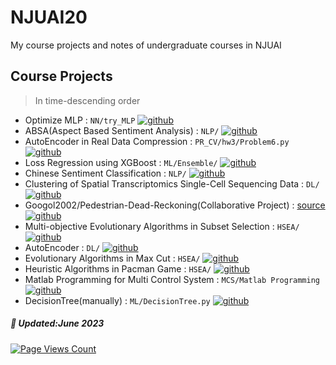 # NJUAI20
My course projects and notes of undergraduate courses in NJUAI  

## Course Projects  
>In time-descending order
* Optimize MLP : `NN/try_MLP`  [![github](https://img.shields.io/badge/time-2023--06-9cf)](https://github.com/time-2023--06-9cf)
* ABSA(Aspect Based Sentiment Analysis) : `NLP/`  [![github](https://img.shields.io/badge/time-2023--05-9cf)](https://github.com/time-2023--05-9cf)
* AutoEncoder in Real Data Compression : `PR_CV/hw3/Problem6.py` [![github](https://img.shields.io/badge/time-2023--05-9cf)](https://github.com/time-2023--05-9cf)
* Loss Regression using XGBoost : `ML/Ensemble/`  [![github](https://img.shields.io/badge/time-2023--04-9cf)](https://github.com/time-2023--04-9cf)
* Chinese Sentiment Classification : `NLP/`  [![github](https://img.shields.io/badge/time-2023--03-9cf)](https://github.com/time-2023--03-9cf)
* Clustering of Spatial Transcriptomics Single-Cell Sequencing Data : `DL/`  [![github](https://img.shields.io/badge/time-2023--01-9cf)](https://github.com/time-2023--01-9cf)
* Googol2002/Pedestrian-Dead-Reckoning(Collaborative Project) : [source](https://github.com/Googol2002/Pedestrian-Dead-Reckoning)  [![github](https://img.shields.io/badge/time-2022--12-9cf)](https://github.com/time-2022--12-9cf)
* Multi-objective Evolutionary Algorithms in Subset Selection : `HSEA/` [![github](https://img.shields.io/badge/time-2022--12-9cf)](https://github.com/time-2022--12-9cf)
* AutoEncoder : `DL/` [![github](https://img.shields.io/badge/time-2022--11-9cf)](https://github.com/time-2022--11-9cf)
* Evolutionary Algorithms in Max Cut : `HSEA/`  [![github](https://img.shields.io/badge/time-2022--11-9cf)](https://github.com/time-2022--11-9cf)
* Heuristic Algorithms in Pacman Game : `HSEA/`  [![github](https://img.shields.io/badge/time-2022--10-9cf)](https://github.com/time-2022--10-9cf)
* Matlab Programming for Multi Control System : `MCS/Matlab Programming`  [![github](https://img.shields.io/badge/time-2022--09-9cf)](https://github.com/time-2022--09-9cf)
* DecisionTree(manually) : `ML/DecisionTree.py`  [![github](https://img.shields.io/badge/time-2022--04-9cf)](https://github.com/time-2022--04-9cf)

  
 
##### 📅 Updated:June 2023
[![Page Views Count](https://badges.toozhao.com/badges/01GYHDTSQX9KXBYG96T2V35KPH/green.svg)](https://badges.toozhao.com/stats/01GYHDTSQX9KXBYG96T2V35KPH "Get your own page views count badge on badges.toozhao.com")
